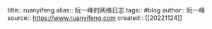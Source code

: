 title:: ruanyifeng
alias:: 阮一峰的网络日志
tags:: #blog
author:: 阮一峰
source:: https://www.ruanyifeng.com
created:: [[20221124]]

